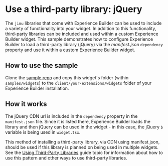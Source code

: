# Use a third-party library: jQuery

The `jimu` libraries that come with Experience Builder can be used to include a variety of functionality into your widget. In addition to this functionality, third-party libraries can be included and used within a custom Experience Builder widget. This sample demonstrates how to configure Experience Builder to load a third-party library (jQuery) via the *manifest.json* `dependency` property and use it within a custom Experience Builder widget.

## How to use the sample

Clone the [sample repo](https://github.com/esri/arcgis-experience-builder-sdk-resources) and copy this widget's folder (within `samples/widgets`) to the `client/your-extensions/widgets` folder of your Experience Builder installation.

## How it works

The jQuery CDN url is included in the `dependency` property in the `manifest.json` file. Since it is listed there, Experience Builder loads the library and then jQuery can be used in the widget - in this case, the jQuery `$` variable is being used in `widget.tsx`.

This method of installing a third-party library, via CDN using manifest.json, should be used if this library is planned on being used in multiple widgets. See the [Using Third-Party Libraries](/guide/third-party-libraries/) guide topic for information about how to use this pattern and other ways to use third-party libraries.
